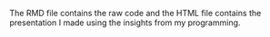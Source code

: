 The RMD file contains the raw code and the HTML file contains the presentation I made using the insights from my programming.
